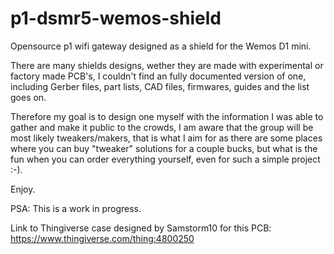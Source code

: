# p1-dsmr5-wemos-shield
Opensource p1 wifi gateway designed as a shield for the Wemos D1 mini.

There are many shields designs, wether they are made with experimental or factory made PCB's,
I couldn't find an fully documented version of one, including Gerber files, part lists, CAD files, firmwares, guides and the list goes on.

Therefore my goal is to design one myself with the information I was able to gather and make it public to the crowds,
I am aware that the group will be most likely tweakers/makers, that is what I aim for as there are some places where you can buy "tweaker" solutions for a couple bucks, but what is the fun when you can order everything yourself, even for such a simple project :-).

Enjoy.

PSA:
This is a work in progress.

Link to Thingiverse case designed by Samstorm10 for this PCB:
https://www.thingiverse.com/thing:4800250